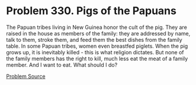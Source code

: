 # Problem 330. Pigs of the Papuans

The Papuan tribes living in New Guinea honor the cult of the pig. They are raised in the house as members of the family: they are addressed by name, talk to them, stroke them, and feed them the best dishes from the family table. In some Papuan tribes, women even breastfed piglets. When the pig grows up, it is inevitably killed - this is what religion dictates. But none of the family members has the right to kill, much less eat the meat of a family member. And I want to eat. What should I do?

[Problem Source](https://www.trizland.ru/tasks/1612/)